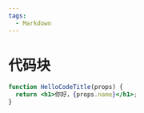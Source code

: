 ```yaml
---
tags:
  - Markdown
---
```

# 代码块

```jsx title="/src/components/HelloCodeTitle.js"
function HelloCodeTitle(props) {
  return <h1>你好，{props.name}</h1>;
}
```
